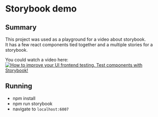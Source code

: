 # Storybook demo
## Summary 
This project was used as a playground for a video about storybook.  
It has a few react components tied together and a multiple stories for a storybook.  

You could watch a video here:  
[![How to improve your UI frontend testing. Test components with Storybook!](https://img.youtube.com/vi/5KzuA5FYI_s/0.jpg)](https://www.youtube.com/watch?v=5KzuA5FYI_s "How to improve your UI frontend testing. Test components with Storybook!")

## Running
* npm install
* npm run storybook
* navigate to `localhost:6007`
